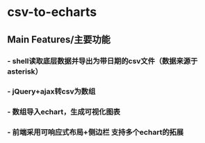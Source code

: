 
# csv-to-echarts

## Main Features/主要功能
 ### - shell读取底层数据并导出为带日期的csv文件（数据来源于asterisk）
 ### - jQuery+ajax转csv为数组
 ### - 数组导入echart，生成可视化图表
 ### - 前端采用可响应式布局+侧边栏 支持多个echart的拓展
